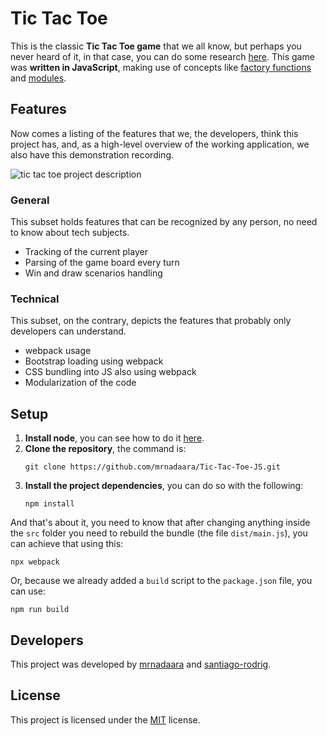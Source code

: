 ﻿# Tic Tac Toe

This is the classic **Tic Tac Toe game** that we all know, but perhaps you never heard of it, in that case, you can do some research [here](https://en.wikipedia.org/wiki/Tic-tac-toe). This game was **written in JavaScript**, making use of concepts like [factory functions](https://www.theodinproject.com/courses/javascript/lessons/factory-functions-and-the-module-pattern) and [modules](https://developer.mozilla.org/en-US/docs/Web/JavaScript/Guide/Modules).

## Features

Now comes a listing of the features that we, the developers, think this project has, and, as a high-level overview of the working application, we also have this demonstration recording.

![tic tac toe project description](https://github.com/mrnadaara/Tic-Tac-Toe-JS/blob/feature/game/doc/tic_tac_toe_demo.gif)

### General

This subset holds features that can be recognized by any person, no need to know about tech subjects.

- Tracking of the current player
- Parsing of the game board every turn
- Win and draw scenarios handling

 ### Technical

This subset, on the contrary, depicts the features that probably only developers can understand.

- webpack usage
- Bootstrap loading using webpack
- CSS bundling into JS also using webpack
- Modularization of the code

## Setup

1. **Install node**, you can see how to do it [here](https://nodejs.org/en/download/package-manager/).
2. **Clone the repository**, the command is:
	```shell
	git clone https://github.com/mrnadaara/Tic-Tac-Toe-JS.git
	```
3. **Install the project dependencies**, you can do so with the following:
	```shell
	npm install
	```
And that's about it, you need to know that after changing anything inside the `src` folder you need to rebuild the bundle (the file `dist/main.js`), you can achieve that using this:
```shell
npx webpack
```
Or, because we already added a `build` script to the `package.json` file, you can use:
```shell
npm run build
```

## Developers

This project was developed by [mrnadaara](https://github.com/mrnadaara) and [santiago-rodrig](https://github.com/santiago-rodrig).

## License

This project is licensed under the [MIT](https://github.com/mrnadaara/Tic-Tac-Toe-JS/blob/feature/game/LICENSE) license.
